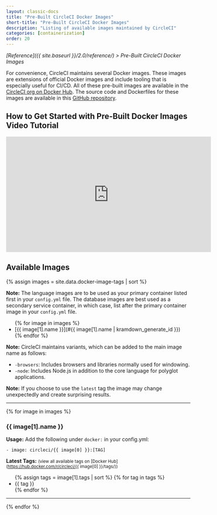 ```yaml
---
layout: classic-docs
title: "Pre-Built CircleCI Docker Images"
short-title: "Pre-Built CircleCI Docker Images"
description: "Listing of available images maintained by CircleCI"
categories: [containerization]
order: 20
---
```

*[Reference]({{ site.baseurl }}/2.0/reference/) > Pre-Built CircleCI Docker Images*

For convenience, CircleCI maintains several Docker images. These images are extensions of official Docker images and include tooling that is especially useful for CI/CD. All of these pre-built images are available in the [CircleCI org on Docker Hub](https://hub.docker.com/r/circleci/). The source code and Dockerfiles for these images are available in this [GitHub repository](https://github.com/circleci/circleci-images).

## How to Get Started with Pre-Built Docker Images Video Tutorial
<div class="screen">
<iframe width="560" height="315" src="https://www.youtube.com/embed/PgIwBzXBn7M" frameborder="0" allowfullscreen></iframe>
</div>

## Available Images

{% assign images = site.data.docker-image-tags | sort %}

**Note:** The language images are to be used as your primary container listed first in your `config.yml` file. The database images are best used as a secondary service container, in which case, list after the primary container image in your `config.yml` file.

<ul class="list-2cols">
{% for image in images %}
<li markdown="1">
[{{ image[1].name }}](#{{ image[1].name | kramdown_generate_id }})
</li>
{% endfor %}
</ul>

**Note:** CircleCI maintains variants, which can be added to the main image name as follows:

- `-browsers`: Includes browsers and libraries normally used for windowing.
- `-node`: Includes Node.js in addition to the core language for polyglot applications.

**Note:** If you choose to use the `latest` tag the image may change unexpectedly and create surprising results.
<hr>

{% for image in images %}

### {{ image[1].name }} 

**Usage:** Add the following under `docker:` in your config.yml:  

`- image: circleci/{{ image[0] }}:[TAG]`

**Latest Tags:** <small>(view all available tags on [Docker Hub](https://hub.docker.com/r/circleci/{{ image[0] }}/tags/))</small>

<ul class="list-2cols">
{% assign tags = image[1].tags | sort %}
{% for tag in tags %}
<li>{{ tag }}</li>
{% endfor %}
</ul>

---

{% endfor %}
